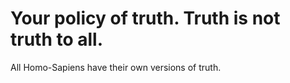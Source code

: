 # Your policy of truth. Truth is not truth to all.

All Homo-Sapiens have their own versions of truth.
